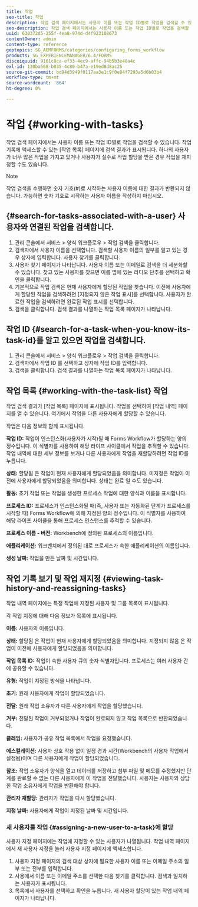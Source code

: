 ```yaml
---
title: 작업
seo-title: 작업
description: 작업 검색 페이지에서는 사용자 이름 또는 작업 ID별로 작업을 검색할 수 있습니다. 작업 작업에 대해 자세히 알아봅니다.
seo-description: 작업 검색 페이지에서는 사용자 이름 또는 작업 ID별로 작업을 검색할 수 있습니다. 작업 작업에 대해 자세히 알아봅니다.
uuid: 630372d5-255f-4ea8-974d-d4f923108673
contentOwner: admin
content-type: reference
geptopics: SG_AEMFORMS/categories/configuring_forms_workflow
products: SG_EXPERIENCEMANAGER/6.4/FORMS
discoiquuid: 9161c8ca-ef33-4ec9-affc-94b5b3e48a4c
exl-id: 130ba568-b035-4c80-b47a-e19ed8d8ac25
source-git-commit: bd94d3949f0117aa3e1c9f0e84f7293a5d6b03b4
workflow-type: tm+mt
source-wordcount: '864'
ht-degree: 0%

---
```


# 작업 {#working-with-tasks}

작업 검색 페이지에서는 사용자 이름 또는 작업 ID별로 작업을 검색할 수 있습니다. 작업 기록에 액세스할 수 있는 [작업 목록] 페이지에 검색 결과가 표시됩니다. 하나의 사용자가 너무 많은 작업을 가지고 있거나 사용자가 실수로 작업 할당을 받은 경우 작업을 재지정할 수도 있습니다.

>[!NOTE]
>
>작업 검색을 수행하면 숫자 기호(#)로 시작하는 사용자 이름에 대한 결과가 반환되지 않습니다. 가능하면 숫자 기호로 시작하는 사용자 이름을 작성하지 마십시오.

## {#search-for-tasks-associated-with-a-user} 사용자와 연결된 작업을 검색합니다.

1. 관리 콘솔에서 서비스 > 양식 워크플로우 > 작업 검색을 클릭합니다.
1. 검색자에서 사용자 이름을 선택합니다. 검색할 사용자 이름의 일부를 알고 있는 경우 상자에 입력합니다. 사용자 찾기를 클릭합니다.
1. 사용자 찾기 페이지가 나타납니다. 사용자 이름 또는 이메일로 검색을 더 세분화할 수 있습니다. 찾고 있는 사용자를 찾으면 이름 옆에 있는 라디오 단추를 선택하고 확인을 클릭합니다.
1. 기본적으로 작업 검색은 현재 사용자에게 할당된 작업을 찾습니다. 이전에 사용자에게 할당된 작업을 검색하려면 [지정되지 않은 작업 표시]를 선택합니다. 사용자가 완료한 작업을 검색하려면 완료된 작업 표시를 선택합니다.
1. 검색을 클릭합니다. 검색 결과를 나열하는 작업 목록 페이지가 나타납니다.

## 작업 ID {#search-for-a-task-when-you-know-its-task-id}를 알고 있으면 작업을 검색합니다.

1. 관리 콘솔에서 서비스 > 양식 워크플로우 > 작업 검색을 클릭합니다.
1. 검색자에서 작업 ID 를 선택하고 상자에 작업 ID를 입력합니다.
1. 검색을 클릭합니다. 검색 결과를 나열하는 작업 목록 페이지가 나타납니다.

## 작업 목록 {#working-with-the-task-list} 작업

작업 검색 결과가 [작업 목록] 페이지에 표시됩니다. 작업을 선택하여 [작업 내역] 페이지를 열 수 있습니다. 여기에서 작업을 다른 사용자에게 할당할 수 있습니다.

작업은 다음 정보와 함께 표시됩니다.

**작업 ID:**  작업이 인스턴스화(사용자가 시작)될 때 Forms Workflow가 할당하는 양의 정수입니다. 이 식별자를 사용하여 해당 라이프 사이클에서 작업을 추적할 수 있습니다. 작업 내역에 대한 세부 정보를 보거나 다른 사용자에게 작업을 재할당하려면 작업 ID를 누릅니다.

**상태:**  할당됨 은 작업이 현재 사용자에게 할당되었음을 의미합니다. 미지정은 작업이 이전에 사용자에게 할당되었음을 의미합니다. 상태는 완료 일 수도 있습니다.

**활동:** 초기 작업 또는 작업을 생성한 프로세스 작업에 대한 양식과 이름을 표시합니다.

**프로세스 ID:**  프로세스가 인스턴스화될 때(즉, 사용자 또는 자동화된 단계가 프로세스를 시작할 때) Forms Workflow에 의해 지정된 양의 정수입니다. 이 식별자를 사용하여 해당 라이프 사이클을 통해 프로세스 인스턴스를 추적할 수 있습니다.

**프로세스 이름 - 버전:**  Workbench에 정의된 프로세스의 이름입니다.

**애플리케이션:** 워크벤치에서 정의된 대로 프로세스가 속한 애플리케이션의 이름입니다.

**생성 날짜:** 작업을 만든 날짜 및 시간입니다.

## 작업 기록 보기 및 작업 재지정 {#viewing-task-history-and-reassigning-tasks}

작업 내역 페이지에는 특정 작업에 지정된 사용자 및 그룹 목록이 표시됩니다.

각 작업 지정에 대해 다음 정보가 목록에 표시됩니다.

**이름:** 사용자의 이름입니다.

**상태:**  할당됨 은 작업이 현재 사용자에게 할당되었음을 의미합니다. 지정되지 않음 은 작업이 이전에 사용자에게 할당되었음을 의미합니다.

**작업 목록 ID:**  작업이 속한 사용자 큐의 숫자 식별자입니다. 프로세스는 여러 사용자 간에 공유할 수 있습니다.

**유형:** 작업이 지정된 방식을 나타냅니다.

**초기:** 원래 사용자에게 작업이 할당되었습니다.

**전달:** 원래 작업 소유자가 다른 사용자에게 작업을 할당했습니다.

**거부:** 전달된 작업이 거부되었거나 작업이 완료되지 않고 작업 목록으로 반환되었습니다.

**클레임:** 사용자가 공유 작업 목록에서 작업을 요청했습니다.

**에스컬레이션:** 사용자 상호 작용 없이 일정 경과 시간(Workbench의 사용자 작업에서 설정됨)이며 다른 사용자에게 작업이 할당되었습니다.

**참조:**  작업 소유자가 양식을 열고 데이터를 저장하고 첨부 파일 및 메모를 수정했지만 단계를 완료할 수 없는 다른 사용자에게 이 작업을 전달했습니다. 사용자는 사용자와 상담한 작업 소유자에게 작업을 반환해야 합니다.

**관리자 재할당:**  관리자가 작업을 다시 할당했습니다.

**지정 날짜:** 사용자에게 작업이 지정된 날짜 및 시간입니다.

### 새 사용자를 작업 {#assigning-a-new-user-to-a-task}에 할당

사용자 지정 페이지에는 작업에 지정할 수 있는 사용자가 나열됩니다. 작업 내역 페이지에서 새 사용자 지정을 눌러 사용자 지정 페이지에 액세스합니다.

1. 사용자 지정 페이지의 검색 대상 상자에 필요한 사용자 이름 또는 이메일 주소의 일부 또는 전부를 입력합니다.
1. 사용에서 이름 또는 이메일 주소를 선택한 다음 찾기를 클릭합니다. 검색과 일치하는 사용자가 표시됩니다.
1. 목록에서 사용자를 선택하고 확인을 누릅니다. 새 사용자 할당이 있는 작업 내역 페이지가 나타납니다.
